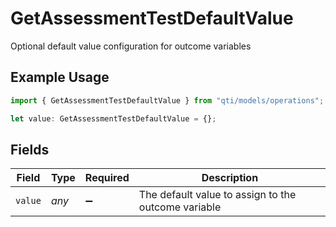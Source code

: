 # GetAssessmentTestDefaultValue

Optional default value configuration for outcome variables

## Example Usage

```typescript
import { GetAssessmentTestDefaultValue } from "qti/models/operations";

let value: GetAssessmentTestDefaultValue = {};
```

## Fields

| Field                                               | Type                                                | Required                                            | Description                                         |
| --------------------------------------------------- | --------------------------------------------------- | --------------------------------------------------- | --------------------------------------------------- |
| `value`                                             | *any*                                               | :heavy_minus_sign:                                  | The default value to assign to the outcome variable |